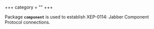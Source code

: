 +++
category = ""
+++

Package **`component`** is used to establish XEP-0114: Jabber Component Protocol
connections.
